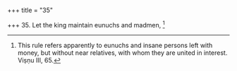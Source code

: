 +++
title = "35"

+++
35. Let the king maintain eunuchs and madmen, [^23] 


[^23]:  This rule refers apparently to eunuchs and insane persons left with money, but without near relatives, with whom they are united in interest. Viṣṇu III, 65.
